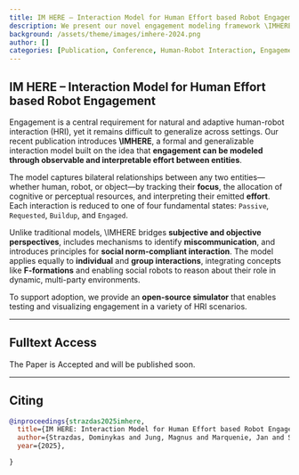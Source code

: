 ```yaml
---
title: IM HERE – Interaction Model for Human Effort based Robot Engagement
description: We present our novel engagement modeling framework \IMHERE, designed to improve human-robot interaction by capturing relational dynamics using a formal effort-based approach. The model applies to human-human, human-robot, and robot-robot interaction, and offers a modular implementation supporting real-world robotics integration.
background: /assets/theme/images/imhere-2024.png
author: []
categories: [Publication, Conference, Human-Robot Interaction, Engagement]
---
```


## IM HERE – Interaction Model for Human Effort based Robot Engagement

Engagement is a central requirement for natural and adaptive human-robot interaction (HRI), yet it remains difficult to generalize across settings. Our recent publication introduces **\IMHERE**, a formal and generalizable interaction model built on the idea that **engagement can be modeled through observable and interpretable effort between entities**.

The model captures bilateral relationships between any two entities—whether human, robot, or object—by tracking their **focus**, the allocation of cognitive or perceptual resources, and interpreting their emitted **effort**. Each interaction is reduced to one of four fundamental states: `Passive`, `Requested`, `Buildup`, and `Engaged`.

Unlike traditional models, \IMHERE bridges **subjective and objective perspectives**, includes mechanisms to identify **miscommunication**, and introduces principles for **social norm-compliant interaction**. The model applies equally to **individual** and **group interactions**, integrating concepts like **F-formations** and enabling social robots to reason about their role in dynamic, multi-party environments.

To support adoption, we provide an **open-source simulator** that enables testing and visualizing engagement in a variety of HRI scenarios.

---

## Fulltext Access
The Paper is Accepted and will be published soon.

---

## Citing

```bibtex
@inproceedings{strazdas2025imhere,
  title={IM HERE: Interaction Model for Human Effort based Robot Engagement},
  author={Strazdas, Dominykas and Jung, Magnus and Marquenie, Jan and Siegert, Ingo and Al-Hamadi, Ayoub},
  year={2025},

}
